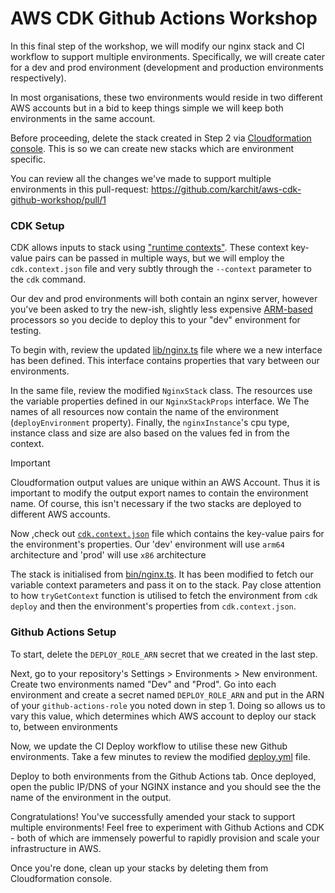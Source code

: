 # AWS CDK Github Actions Workshop

In this final step of the workshop, we will modify our nginx stack and CI workflow to support multiple environments. Specifically, we will create cater for a dev and prod environment (development and production environments respectively). 

In most organisations, these two environments would reside in two different AWS accounts but in a bid to keep things simple we will keep both environments in the same account.


Before proceeding, delete the stack created in Step 2 via [Cloudformation console](https://ap-southeast-2.console.aws.amazon.com/cloudformation/home). This is so we can create new stacks which are environment specific. 

You can review all the changes we've made to support multiple environments in this pull-request: https://github.com/karchit/aws-cdk-github-workshop/pull/1

### CDK Setup

CDK allows inputs to stack using ["runtime contexts"](https://docs.aws.amazon.com/cdk/v2/guide/context.html). These context key-value pairs can be passed in multiple ways, but we will employ the `cdk.context.json` file and very subtly through the `--context` parameter to the `cdk` command. 

Our dev and prod environments will both contain an nginx server, however you've been asked to try the new-ish, slightly less expensive [ARM-based](https://aws.amazon.com/ec2/graviton/) processors so you decide to deploy this to your "dev" environment for testing. 

To begin with, review the updated [lib/nginx.ts](./nginx/lib/nginx-stack.ts) file where we a new interface has been defined. This interface contains properties that vary between our environments. 

In the same file, review the modified `NginxStack` class. The resources use the variable properties defined in our `NginxStackProps` interface. We The names of all resources now contain the name of the environment (`deployEnvironment` property). Finally, the `nginxInstance`'s cpu type, instance class and size are also based on the values fed in from the context. 

> [!IMPORTANT] 
> Cloudformation output values are unique within an AWS Account. Thus it is important to modify the output export names to contain the environment name. Of course, this isn't necessary if the two stacks are deployed to different AWS accounts. 

Now ,check out [`cdk.context.json`](./nginx/cdk.context.json) file which contains the key-value pairs for the environment's properties. Our 'dev' environment will use `arm64` architecture and 'prod' will use `x86` architecture 

The stack is initialised from [bin/nginx.ts](./nginx/bin/nginx.ts). It has been modified to fetch our variable context parameters and pass it on to the stack. Pay close attention to how `tryGetContext` function is utilised to fetch the environment from `cdk deploy` and then the environment's properties from `cdk.context.json`. 

### Github Actions Setup

To start, delete the `DEPLOY_ROLE_ARN` secret that we created in the last step. 

Next, go to your repository's Settings > Environments > New environment. Create two environments named "Dev" and "Prod". 
Go into each environment and create a secret named `DEPLOY_ROLE_ARN` and put in the ARN of your `github-actions-role` you noted down in step 1. Doing so allows us to vary this value, which determines which AWS account to deploy our stack to, between environments

Now, we update the CI Deploy workflow to utilise these new Github environments. Take a few minutes to review the modified [deploy.yml](./.github/workflows/deploy.yml) file.

Deploy to both environments from the Github Actions tab. Once deployed, open the public IP/DNS of your NGINX instance and you should see the the name of the environment in the output. 

Congratulations! You've successfully amended your stack to support multiple environments! Feel free to experiment with Github Actions and CDK - both of which are immensely powerful to rapidly provision and scale your infrastructure in AWS. 

Once you're done, clean up your stacks by deleting them from Cloudformation console. 